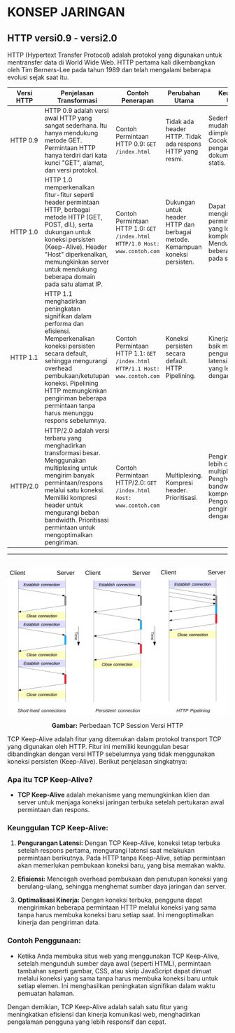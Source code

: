 # KONSEP JARINGAN

## HTTP versi0.9 - versi2.0

HTTP (Hypertext Transfer Protocol) adalah protokol yang digunakan untuk mentransfer data di World Wide Web. HTTP pertama kali dikembangkan oleh Tim Berners-Lee pada tahun 1989 dan telah mengalami beberapa evolusi sejak saat itu.

| Versi HTTP | Penjelasan Transformasi | Contoh Penerapan | Perubahan Utama | Keunggulan Utama |
|------------|--------------------------|-------------------|-----------------|------------------|
| HTTP 0.9   | HTTP 0.9 adalah versi awal HTTP yang sangat sederhana. Itu hanya mendukung metode GET. Permintaan HTTP hanya terdiri dari kata kunci "GET", alamat, dan versi protokol. | Contoh Permintaan HTTP 0.9: `GET /index.html` | Tidak ada header HTTP. Tidak ada respons HTTP yang resmi. | Sederhana dan mudah diimplementasikan. Cocok untuk kasus pengambilan dokumen teks statis. |
| HTTP 1.0   | HTTP 1.0 memperkenalkan fitur-fitur seperti header permintaan HTTP, berbagai metode HTTP (GET, POST, dll.), serta dukungan untuk koneksi persisten (Keep-Alive). Header "Host" diperkenalkan, memungkinkan server untuk mendukung beberapa domain pada satu alamat IP. | Contoh Permintaan HTTP 1.0: `GET /index.html HTTP/1.0 Host: www.contoh.com` | Dukungan untuk header HTTP dan berbagai metode. Kemampuan koneksi persisten. | Dapat mengirimkan permintaan HTTP yang lebih kompleks. Mendukung beberapa domain pada satu server. |
| HTTP 1.1   | HTTP 1.1 menghadirkan peningkatan signifikan dalam performa dan efisiensi. Memperkenalkan koneksi persisten secara default, sehingga mengurangi overhead pembukaan/ketutupan koneksi. Pipelining HTTP memungkinkan pengiriman beberapa permintaan tanpa harus menunggu respons sebelumnya. | Contoh Permintaan HTTP 1.1: `GET /index.html HTTP/1.1 Host: www.contoh.com` | Koneksi persisten secara default. HTTP Pipelining. | Kinerja yang lebih baik melalui pengurangan latensi. Pengiriman yang lebih efisien dengan pipelining. |
| HTTP/2.0   | HTTP/2.0 adalah versi terbaru yang menghadirkan transformasi besar. Menggunakan multiplexing untuk mengirim banyak permintaan/respons melalui satu koneksi. Memiliki kompresi header untuk mengurangi beban bandwidth. Prioritisasi permintaan untuk mengoptimalkan pengiriman. | Contoh Permintaan HTTP/2.0: `GET /index.html Host: www.contoh.com` | Multiplexing. Kompresi header. Prioritisasi. | Pengiriman yang lebih cepat melalui multiplexing. Penghematan bandwidth dengan kompresi header. Pengoptimalan pengiriman dengan prioritisasi. |
***
<br/>

<div align="center">
  <img src="assets/connections.jpg">
  <p><strong>Gambar:</strong> Perbedaan TCP Session Versi HTTP</p>
</div>

TCP Keep-Alive adalah fitur yang ditemukan dalam protokol transport TCP yang digunakan oleh HTTP. Fitur ini memiliki keunggulan besar dibandingkan dengan versi HTTP sebelumnya yang tidak menggunakan koneksi persisten (Keep-Alive). Berikut penjelasan singkatnya:

### Apa itu TCP Keep-Alive?

- **TCP Keep-Alive** adalah mekanisme yang memungkinkan klien dan server untuk menjaga koneksi jaringan terbuka setelah pertukaran awal permintaan dan respons.

### Keunggulan TCP Keep-Alive:

1. **Pengurangan Latensi:** Dengan TCP Keep-Alive, koneksi tetap terbuka setelah respons pertama, mengurangi latensi saat melakukan permintaan berikutnya. Pada HTTP tanpa Keep-Alive, setiap permintaan akan memerlukan pembukaan koneksi baru, yang bisa memakan waktu.

2. **Efisiensi:** Mencegah overhead pembukaan dan penutupan koneksi yang berulang-ulang, sehingga menghemat sumber daya jaringan dan server.

3. **Optimalisasi Kinerja:** Dengan koneksi terbuka, pengguna dapat mengirimkan beberapa permintaan HTTP melalui koneksi yang sama tanpa harus membuka koneksi baru setiap saat. Ini mengoptimalkan kinerja dan pengiriman data.

### Contoh Penggunaan:

- Ketika Anda membuka situs web yang menggunakan TCP Keep-Alive, setelah mengunduh sumber daya awal (seperti HTML), permintaan tambahan seperti gambar, CSS, atau skrip JavaScript dapat dimuat melalui koneksi yang sama tanpa harus membuka koneksi baru untuk setiap elemen. Ini menghasilkan peningkatan signifikan dalam waktu pemuatan halaman.

Dengan demikian, TCP Keep-Alive adalah salah satu fitur yang meningkatkan efisiensi dan kinerja komunikasi web, menghadirkan pengalaman pengguna yang lebih responsif dan cepat.
